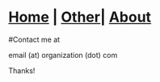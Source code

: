 # [Home](./) | [Other](other)| [About](about)

#Contact me at

email (at) organization (dot) com

Thanks!

